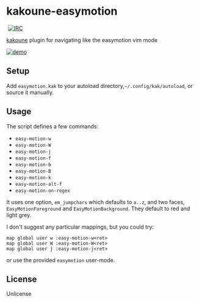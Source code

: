 # kakoune-easymotion
​
[![IRC][IRC Badge]][IRC]

[kakoune](http://kakoune.org) plugin for navigating like the easymotion vim mode

[![demo](https://asciinema.org/a/139545.png)](https://asciinema.org/a/139545)

## Setup

Add `easymotion.kak` to your autoload directory,`~/.config/kak/autoload`, or source it manually.

## Usage

The script defines a few commands:
  - `easy-motion-w`
  - `easy-motion-W`
  - `easy-motion-j`
  - `easy-motion-f`
  - `easy-motion-b`
  - `easy-motion-B`
  - `easy-motion-k`
  - `easy-motion-alt-f`
  - `easy-motion-on-regex`
 
It uses one option, `em_jumpchars` which defaults to `a..z`,
and two faces, `EasyMotionForeground` and `EasyMotionBackground`.
They default to red and light grey.

I don't suggest any particular mappings, but you could try:
```
map global user w :easy-motion-w<ret>
map global user W :easy-motion-W<ret>
map global user j :easy-motion-j<ret>
```

or use the provided `easymotion` user-mode.

## License

Unlicense

[IRC]: https://webchat.freenode.net?channels=kakoune
[IRC Badge]: https://img.shields.io/badge/IRC-%23kakoune-blue.svg
